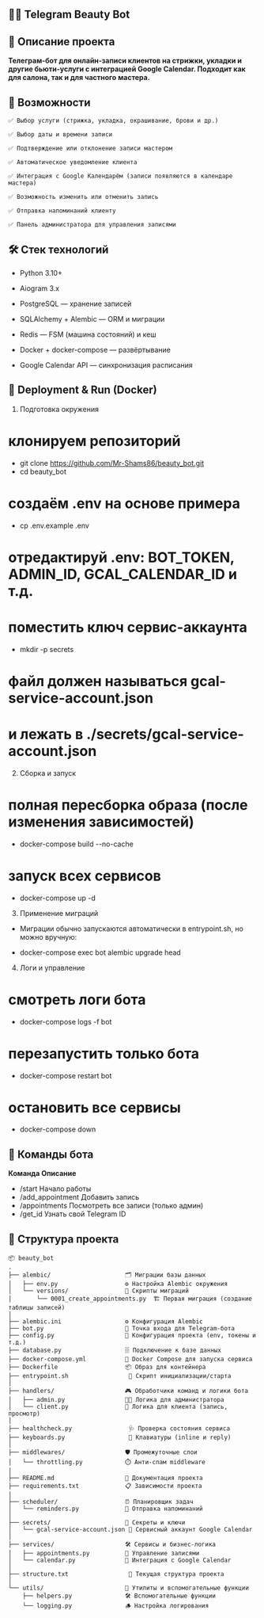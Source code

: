 ## 💇‍♀️ Telegram Beauty Bot

## 🌟 Описание проекта

**Телеграм-бот для онлайн-записи клиентов на стрижки, укладки и другие бьюти-услуги с интеграцией Google Calendar. Подходит как для салона, так и для частного мастера.**

## 📌 Возможности

    ✅ Выбор услуги (стрижка, укладка, окрашивание, брови и др.)

    ✅ Выбор даты и времени записи

    ✅ Подтверждение или отклонение записи мастером

    ✅ Автоматическое уведомление клиента

    ✅ Интеграция с Google Календарём (записи появляются в календаре мастера)

    ✅ Возможность изменить или отменить запись

    ✅ Отправка напоминаний клиенту

    ✅ Панель администратора для управления записями

## 🛠 Стек технологий

-    Python 3.10+

-    Aiogram 3.x

-    PostgreSQL — хранение записей

-    SQLAlchemy + Alembic — ORM и миграции

-    Redis — FSM (машина состояний) и кеш

-    Docker + docker-compose — развёртывание

-    Google Calendar API — синхронизация расписания

## 🚀 Deployment & Run (Docker)

1) Подготовка окружения

# клонируем репозиторий

- git clone https://github.com/Mr-Shams86/beauty_bot.git
- cd beauty_bot

# создаём .env на основе примера
- cp .env.example .env

# отредактируй .env: BOT_TOKEN, ADMIN_ID, GCAL_CALENDAR_ID и т.д.

# поместить ключ сервис-аккаунта
- mkdir -p secrets

# файл должен называться gcal-service-account.json

# и лежать в ./secrets/gcal-service-account.json

2) Сборка и запуск

# полная пересборка образа (после изменения зависимостей)
- docker-compose build --no-cache

# запуск всех сервисов
- docker-compose up -d

3) Применение миграций

- Миграции обычно запускаются автоматически в entrypoint.sh, но можно вручную:

- docker-compose exec bot alembic upgrade head

4) Логи и управление

# смотреть логи бота
- docker-compose logs -f bot

# перезапустить только бота
- docker-compose restart bot

# остановить все сервисы
- docker-compose down

## 📖 Команды бота

**Команда	Описание**
- /start	Начало работы
- /add_appointment	Добавить запись
- /appointments	Посмотреть все записи (только админ)
- /get_id	Узнать свой Telegram ID


## 📂 Структура проекта

```
📦 beauty_bot
.
├── alembic/                     🗂️ Миграции базы данных
│   ├── env.py                   ⚙️ Настройка Alembic окружения
│   └── versions/                📜 Скрипты миграций
│       └── 0001_create_appointments.py  🏗️ Первая миграция (создание таблицы записей)
│
├── alembic.ini                  ⚙️ Конфигурация Alembic
├── bot.py                       🤖 Точка входа для Telegram-бота
├── config.py                    🔧 Конфигурация проекта (env, токены и т.д.)
├── database.py                  🗄️ Подключение к базе данных
├── docker-compose.yml           🐳 Docker Compose для запуска сервиса
├── Dockerfile                   📦 Образ для контейнера
├── entrypoint.sh                 🚀 Скрипт инициализации/старта
│
├── handlers/                    🎮 Обработчики команд и логики бота
│   ├── admin.py                 👨‍💼 Логика для администратора
│   └── client.py                🙋 Логика для клиента (запись, просмотр)
│
├── healthcheck.py                🩺 Проверка состояния сервиса
├── keyboards.py                  🎹 Клавиатуры (inline и reply)
│
├── middlewares/                 🛡️ Промежуточные слои
│   └── throttling.py            ⏱️ Анти-спам middleware
│
├── README.md                    📘 Документация проекта
├── requirements.txt             📋 Зависимости проекта
│
├── scheduler/                   ⏰ Планировщик задач
│   └── reminders.py             🔔 Отправка напоминаний
│
├── secrets/                     🔐 Секреты и ключи
│   └── gcal-service-account.json 📄 Сервисный аккаунт Google Calendar
│
├── services/                    🛠️ Сервисы и бизнес-логика
│   ├── appointments.py          📅 Управление записями
│   └── calendar.py              📆 Интеграция с Google Calendar
│
├── structure.txt                 📝 Текущая структура проекта
│
└── utils/                       🔧 Утилиты и вспомогательные функции
    ├── helpers.py               🛠️ Вспомогательные функции
    └── logging.py               🪵 Настройка логирования


```
